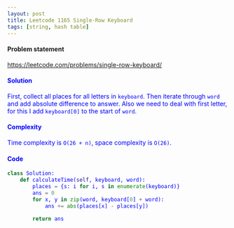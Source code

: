 ```yaml
---
layout: post
title: Leetcode 1165 Single-Row Keyboard
tags: [string, hash table]
---
```


#### Problem statement

<a href="https://leetcode.com/problems/single-row-keyboard/"> <font color = blue>https://leetcode.com/problems/single-row-keyboard/

#### Solution
First, collect all places for all letters in `keyboard`. Then iterate through `word` and add absolute difference to answer. Also we need to deal with first letter, for this I add `keyboard[0]` to the start of `word`.

#### Complexity
Time complexity is `O(26 + n)`, space complexity is `O(26)`.

#### Code
```python
class Solution:
    def calculateTime(self, keyboard, word):
        places = {s: i for i, s in enumerate(keyboard)}
        ans = 0
        for x, y in zip(word, keyboard[0] + word):
            ans += abs(places[x] - places[y])
            
        return ans
```

